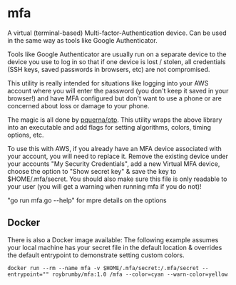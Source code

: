 # mfa

A virtual (terminal-based) Multi-factor-Authentication device.
Can be used in the same way as tools like Google Authenticator.

Tools like Google Authenticator are usually run on a separate device to the device you use to log in so that if one device is lost / stolen, all credentials (SSH keys, saved passwords in browsers, etc) are not compromised.

This utility is really intended for situations like logging into your AWS account where you will enter the password (you don't keep it saved in your browser!) and have MFA configured but don't want to use a phone or are concerned about loss or damage to your phone.

The magic is all done by [pquerna/otp](http://github.com/pquerna/otp).
This utility wraps the above library into an executable and add flags for setting algorithms, colors, timing options, etc.

To use this with AWS, if you already have an MFA device associated with your account, you will need to replace it.
Remove the existing device under your accounts "My Security Credentials", add a new Virtual MFA device, choose the option to "Show secret key" & save the key to $HOME/.mfa/secret. You should also make sure this file is only readable to your user (you will get a warning when running mfa if you do not)!

"go run mfa.go --help" for mpre details on the options

## Docker
There is also a Docker image available:
The following example assumes your local machine has your secret file in the default location & overrides the default entrypoint to demonstrate setting custom colors. 
```
docker run --rm --name mfa -v $HOME/.mfa/secret:/.mfa/secret --entrypoint="" roybrumby/mfa:1.0 /mfa --color=cyan --warn-color=yellow
```